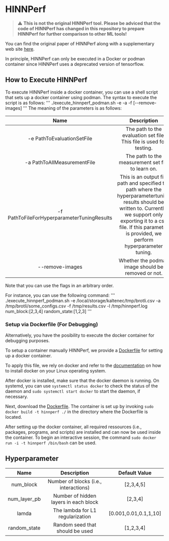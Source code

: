 # HINNPerf

> :warning: **This is not the original HINNPerf tool. Please be adviced that the code of HINNPerf has changed in this repository to prepare HINNPerf for further comparison to other ML tools!**

You can find the original paper of HINNPerf along with a supplementary web site [here](https://dl.acm.org/doi/full/10.1145/3528100?casa_token=Z6hB1GSwELcAAAAA%3Alq27gjqh20zCF6tep1jox8tM1K1YvuaW97HmM0WmwLs5b3qVFL2XPxN0XMbn-wDM8WYHm1Xnrp0).

In principle, HINNPerf can only be executed in a Docker or podman container since HINNPerf uses a deprecated version of tensorflow.

## How to Execute HINNPerf

To execute HINNPerf inside a docker container, you can use a shell script that sets up a docker container using podman.
The syntax to execute the script is as follows:
'''
./execute_hinnperf_podman.sh -e <PathToEvaluationSetFile> -a <PathToAllMeasurementFile> -f <PathToFileForHyperparameterTuningResults> [--remove-images] <Hyperparameters>
'''
The meaning of the parameters is as follows:

| Name  | Description |
| :---: | :---------: |
| -e PathToEvaluationSetFile | The path to the evaluation set file. This file is used for testing. |
| -a PathToAllMeasurementFile | The path to the measurement set file to learn on. |
| -f PathToFileForHyperparameterTuningResults | This is an output file path and specified the path where the hyperparametertuning results should be written to. Currently, we support only exporting it to a csv file. If this parameter is provided, we perform hyperparameter tuning. |
| --remove-images | Whether the podman image should be removed or not. |

Note that you can use the flags in an arbitrary order.

For instance, you can use the following command:
'''
./execute_hinnperf_podman.sh -e /local/storage/kaltenec/tmp/brotli.csv -a /tmp/brotli/some_configs.csv -f /tmp/results.csv -l /tmp/hinnperf.log num_block:[2,3,4] random_state:[1,2,3]
'''

### Setup via Dockerfile (For Debugging)

Alternatively, you have the posibility to execute the docker container for debugging purposes.

To setup a container manually HINNPerf, we provide a [Dockerfile](./Dockerfile) for setting up a docker container.

To apply this file, we rely on docker and refer to the [documentation](https://docs.docker.com/install/linux/docker-ce/ubuntu/) on how to install docker on your Linux operating system.

After docker is installed, make sure that the docker daemon is running. On systemd, you can use ```systemctl status docker``` to check the status of the daemon and ```sudo systemctl start docker``` to start the daemon, if necessary.

Next, download the [Dockerfile](./Dockerfile).
The container is set up by invoking ```sudo docker build -t hinnperf ./``` in the directory where the Dockerfile is located.

After setting up the docker container, all required ressources (i.e., packages, programs, and scripts) are installed and can now be used inside the container.
To begin an interactive session, the command ```sudo docker run -i -t hinnperf /bin/bash``` can be used.

## Hyperparameter

| Name  | Description | Default Value |
| :---: | :---------: | :-----------: |
| num_block | Number of blocks (i.e., interactions) | [2,3,4,5] |
| num_layer_pb | Number of hidden layers in each block | [2,3,4] |
| lamda | The lambda for L1 regularization | [0.001,0.01,0.1,1,10] |
| random_state | Random seed that should be used | [1,2,3,4] |
